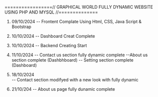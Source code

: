 =================// GRAPHICAL WORLD FULLY DYNAMIC WEBSITE USING PHP AND MYSQL //==============

1. 09/10/2024
       -- Frontent Complate Using Html, CSS, Java Script & Bootstrap


2. 10/10/2024
       -- Dashboard Creat Complete

3. 10/10/2024
       -- Backend Creating Start    


4. 11/10/2024
       -- Contact us section fully dynamic complete
       --About us section complete (Dashbhboard) 
       -- Setting section complete (Dashboard) 


5. 18/10/2024       
       -- Contact section modifyed with a new look with fully dynamic

6. 21/10/204
       -- About us page fully dunamic complete